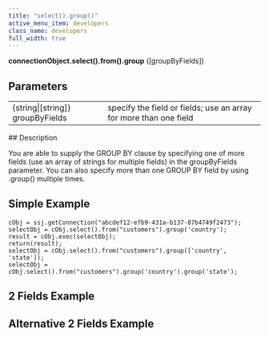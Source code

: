 ```yaml
---
title: "select().group()"
active_menu_item: developers
class_name: developers
full_width: true
---
```



**connectionObject.select().from().group** ([groupByFields])

## Parameters

<table>
<tr>
<td width="213">
{string|[string]} groupByFields

</td>
<td width="17">
</td>
<td width="650">
specify the field or fields; use an array for more than one field

</td>
</tr>
</table>
## Description

You are able to supply the GROUP BY clause by specifying one of more fields (use an array of strings for multiple fields) in the groupByFields parameter. You can also specify more than one GROUP BY field by using .group() multiple times.

## Simple Example

    cObj = ssj.getConnection("abcdef12-efb9-431a-b137-87b4749f2473");
    selectObj = cObj.select().from("customers").group('country');
    result = cObj.exec(selectObj);
    return(result);
    selectObj = cObj.select().from("customers").group(['country', 'state']);
    selectObj = cObj.select().from("customers").group('country').group('state');
   

## 2 Fields Example

## Alternative 2 Fields Example

